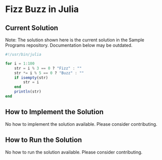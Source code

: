 # Fizz Buzz in Julia

## Current Solution

Note: The solution shown here is the current solution in the Sample Programs repository. Documentation below may be outdated.

```Julia
#!/usr/bin/julia

for i = 1:100
    str = i % 3 == 0 ? "Fizz" : ""
    str *= i % 5 == 0 ? "Buzz" : ""
    if isempty(str)
        str = i
    end
    println(str)
end

```

## How to Implement the Solution

No how to implement the solution available. Please consider contributing.

## How to Run the Solution

No how to run the solution available. Please consider contributing.